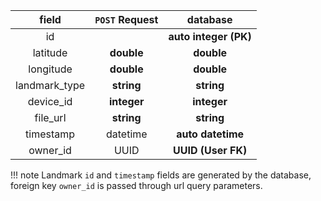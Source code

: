 field | `POST` Request | database |
:-:| :-: | :-:|
id | | **auto integer (PK)**
latitude | **double**  | **double**
longitude | **double**  | **double**
landmark_type | **string**  | **string**
device_id | **integer**  | **integer**
file_url | **string**  | **string**
timestamp | datetime | **auto datetime**
owner_id | UUID | **UUID (User FK)**

!!! note
    Landmark `id` and `timestamp` fields are generated by the database, foreign key `owner_id` is passed through url query parameters.